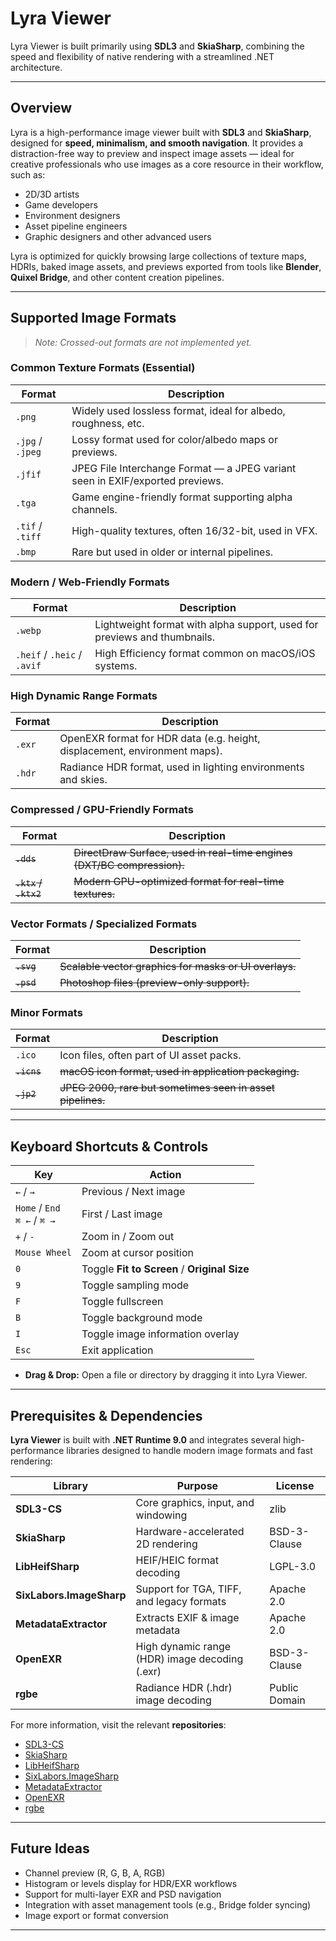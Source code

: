 # Lyra Viewer

Lyra Viewer is built primarily using **SDL3** and **SkiaSharp**, combining the speed and flexibility of native rendering
with a streamlined .NET architecture.

---

## Overview

Lyra is a high-performance image viewer built with **SDL3** and **SkiaSharp**, designed for **speed, minimalism,
and smooth navigation**. It provides a distraction-free way to preview and inspect image assets — ideal for creative
professionals who use images as a core resource in their workflow, such as:

- 2D/3D artists
- Game developers
- Environment designers
- Asset pipeline engineers
- Graphic designers and other advanced users

Lyra is optimized for quickly browsing large collections of texture maps, HDRIs, baked image assets, and previews
exported from tools like **Blender**, **Quixel Bridge**, and other content creation pipelines.

---

## Supported Image Formats

> _Note: Crossed-out formats are not implemented yet._

### **Common Texture Formats (Essential)**

| Format           | Description                                                                   |
|------------------|-------------------------------------------------------------------------------|
| `.png`           | Widely used lossless format, ideal for albedo, roughness, etc.                |
| `.jpg` / `.jpeg` | Lossy format used for color/albedo maps or previews.                          |
| `.jfif`          | JPEG File Interchange Format — a JPEG variant seen in EXIF/exported previews. |
| `.tga`           | Game engine-friendly format supporting alpha channels.                        |
| `.tif` / `.tiff` | High-quality textures, often 16/32-bit, used in VFX.                          |
| `.bmp`           | Rare but used in older or internal pipelines.                                 |

### **Modern / Web-Friendly Formats**

| Format                      | Description                                                              |
|-----------------------------|--------------------------------------------------------------------------|
| `.webp`                     | Lightweight format with alpha support, used for previews and thumbnails. |
| `.heif` / `.heic` / `.avif` | High Efficiency format common on macOS/iOS systems.                      |

### **High Dynamic Range Formats**

| Format | Description                                                                |
|--------|----------------------------------------------------------------------------|
| `.exr` | OpenEXR format for HDR data (e.g. height, displacement, environment maps). |
| `.hdr` | Radiance HDR format, used in lighting environments and skies.              |

### **Compressed / GPU-Friendly Formats**

| Format               | Description                                                             |
|----------------------|-------------------------------------------------------------------------|
| ~~`.dds`~~           | ~~DirectDraw Surface, used in real-time engines (DXT/BC compression).~~ |
| ~~`.ktx` / `.ktx2`~~ | ~~Modern GPU-optimized format for real-time textures.~~                 |

### **Vector Formats / Specialized Formats**

| Format     | Description                                            |
|------------|--------------------------------------------------------|
| ~~`.svg`~~ | ~~Scalable vector graphics for masks or UI overlays.~~ |
| ~~`.psd`~~ | ~~Photoshop files (preview-only support).~~            |

### **Minor Formats**

| Format      | Description                                                |
|-------------|------------------------------------------------------------|
| `.ico`      | Icon files, often part of UI asset packs.                  |
| ~~`.icns`~~ | ~~macOS icon format, used in application packaging.~~      |
| ~~`.jp2`~~  | ~~JPEG 2000, rare but sometimes seen in asset pipelines.~~ |

---

## **Keyboard Shortcuts & Controls**

| Key                               | Action                                       |
|-----------------------------------|----------------------------------------------|
| `←` / `→`                         | Previous / Next image                        |
| `Home` / `End` <br/>`⌘ ←` / `⌘ →` | First / Last image                           |
| `+` / `-`                         | Zoom in / Zoom out                           |
| `Mouse Wheel`                     | Zoom at cursor position                      |
| `0`                               | Toggle **Fit to Screen** / **Original Size** |
| `9`                               | Toggle sampling mode                         |
| `F`                               | Toggle fullscreen                            |
| `B`                               | Toggle background mode                       |
| `I`                               | Toggle image information overlay             |
| `Esc`                             | Exit application                             |

- **Drag & Drop:** Open a file or directory by dragging it into Lyra Viewer.

---

## **Prerequisites & Dependencies**

**Lyra Viewer** is built with **.NET Runtime 9.0** and integrates several high-performance libraries designed to handle
modern image formats and fast rendering:

| Library                  | Purpose                                        | License       |
|--------------------------|------------------------------------------------|---------------|
| **SDL3-CS**              | Core graphics, input, and windowing            | zlib          |
| **SkiaSharp**            | Hardware-accelerated 2D rendering              | BSD-3-Clause  |
| **LibHeifSharp**         | HEIF/HEIC format decoding                      | LGPL-3.0      |
| **SixLabors.ImageSharp** | Support for TGA, TIFF, and legacy formats      | Apache 2.0    |
| **MetadataExtractor**    | Extracts EXIF & image metadata                 | Apache 2.0    |
| **OpenEXR**              | High dynamic range (HDR) image decoding (.exr) | BSD-3-Clause  |
| **rgbe**                 | Radiance HDR (.hdr) image decoding             | Public Domain |

For more information, visit the relevant **repositories**:

- [SDL3-CS](https://github.com/ethereal-developers-club/SDL3-CS)
- [SkiaSharp](https://github.com/mono/SkiaSharp)
- [LibHeifSharp](https://github.com/0xC0000054/libheif-sharp)
- [SixLabors.ImageSharp](https://github.com/SixLabors/ImageSharp)
- [MetadataExtractor](https://github.com/drewnoakes/metadata-extractor-dotnet)
- [OpenEXR](https://github.com/AcademySoftwareFoundation/openexr)
- [rgbe](https://www.graphics.cornell.edu/~bjw/rgbe.html)

---

## Future Ideas

- Channel preview (R, G, B, A, RGB)
- Histogram or levels display for HDR/EXR workflows
- Support for multi-layer EXR and PSD navigation
- Integration with asset management tools (e.g., Bridge folder syncing)
- Image export or format conversion

---

